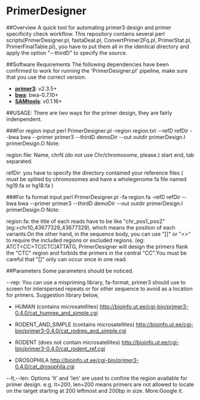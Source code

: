 PrimerDesigner
==============

##Overview
A quick tool for automating primer3 design and primer specificity check workflow. This repository contains several perl scripts(PrimerDesigner.pl, fastaDeal.pl, ConvertPrimer2Fq.pl, PrimerStat.pl, PrimerFinalTable.pl), you have to put them all in the identical directory and apply the option "--thirdD" to specify the source.

##Software Requirements
The following dependencies have been confirmed to work for running the 'PrimerDesigner.pl' pipeline, make sure that you use the correct version.
* **[primer3](http://primer3.sourceforge.net/releases.php)**: v2.3.5+
* **[bwa](http://sourceforge.net/projects/bio-bwa/files/)**: bwa-0.7.10+
* **[SAMtools](http://sourceforge.net/projects/samtools/files/)**: v0.1.16+

##USAGE:
There are two ways for the primer design, they are fairly indenpendent.

###For region input
	perl PrimerDesigner.pl -region region.txt --refD refDir --bwa bwa --primer primer3 --thirdD demoDir --out outdir primerDesign.I primerDesign.O
Note:

region.file: Name, chrN (do not use Chr/chromosome, please.) start end, tab separated.

refDir: you have to specify the directory contained your reference files ( must be splited by chromosomes and have a wholegenome fa file named hg19.fa or hg18.fa )

###For fa format input
	perl PrimerDesigner.pl -fa region.fa -refD refDir --bwa bwa --primer primer3 --thirdD demoDir --out outdir primerDesign.I primerDesign.O
Note:

region.fa: the title of each reads have to be like "chr_pos1_pos2"(eg:>chr10_43677329_43677329), which means the position of each variants.On the other hand, in the sequence body, you can use "[]" or "<>" to require the included regions or excluded regions. (eg: ATCT\<CC\>TC[CTC]ATTATG, PrimerDesigner will design the primers flank the "CTC" region and forbids the primers in the central "CC".You must be careful that "[]" only can occur once in one read.

##Parameters
Some parameters should be noticed.

--rep: You can use a mispriming library, fa-format, primer3 should use to screen for interspersed repeats or for other sequence to avoid as a location for primers. Suggestion library below,

- HUMAN (contains microsatellites) http://bioinfo.ut.ee/cgi-bin/primer3-0.4.0/cat_humrep_and_simple.cgi

- RODENT_AND_SIMPLE (contains microsatellites) http://bioinfo.ut.ee/cgi-bin/primer3-0.4.0/cat_rodrep_and_simple.cgi

- RODENT (does not contain microsatellites) http://bioinfo.ut.ee/cgi-bin/primer3-0.4.0/cat_rodent_ref.cgi

- DROSOPHILA http://bioinfo.ut.ee/cgi-bin/primer3-0.4.0/cat_drosophila.cgi

--lt,--len: Options 'lt' and 'len' are used to confine the region available for primer design. e.g. lt=200, len=200 means primers are not allowed to locate on the target starting at 200 leftmost and 200bp in size. More:Google it.






